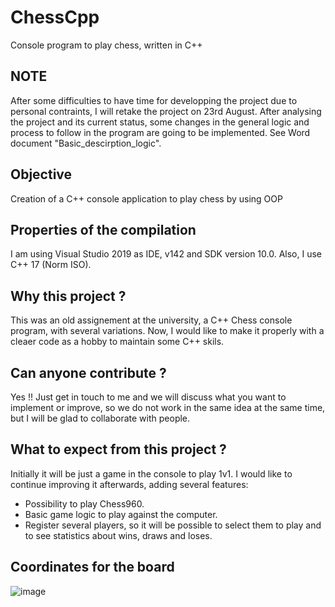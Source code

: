 # ChessCpp
Console program to play chess, written in C++

## NOTE
After some difficulties to have time for developping the project due to personal contraints, I will retake the project on 23rd August.
After analysing the project and its current status, some changes in the general logic and process to follow in the program are going to be implemented. See Word document "Basic_descirption_logic".

## Objective
Creation of a C++ console application to play chess by using OOP


## Properties of the compilation
I am using Visual Studio 2019 as IDE, v142 and SDK version 10.0.
Also, I use C++ 17 (Norm ISO).


## Why this project ?
This was an old assignement at the university, a C++ Chess console program, with several variations. Now, I would like to make it properly with a cleaer code as a hobby to maintain some C++ skils.


## Can anyone contribute ?
Yes !! Just get in touch to me and we will discuss what you want to implement or improve, so we do not work in the same idea at the same time, but I will be glad to collaborate with people.


## What to expect from this project ?
Initially it will be just a game in the console to play 1v1. I would like to continue improving it afterwards, adding several features:
  - Possibility to play Chess960.
  - Basic game logic to play against the computer.
  - Register several players, so it will be possible to select them to play and to see statistics about wins, draws and loses.


## Coordinates for the board

![image](https://user-images.githubusercontent.com/81037848/230926894-e958d373-3cf3-4ea6-bfce-2f30d636c416.png)

